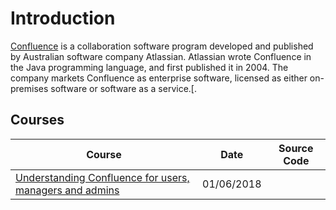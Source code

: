 # Introduction
[Confluence](https://en.wikipedia.org/wiki/Confluence_(software)) is a collaboration software program developed and published by Australian software company Atlassian. Atlassian wrote Confluence in the Java programming language, and first published it in 2004. The company markets Confluence as enterprise software, licensed as either on-premises software or software as a service.[.

## Courses
| Course                                                                                                                                         | Date               | Source Code                                                                                         |
| ----------------------------------------------------------------------------------------------------------------------------------------------- | ------------------- | --------------------------------------------------------------------------------------------------- |
| [Understanding Confluence for users, managers and admins](/staticwebs/confluence-understanding-confluence-for-users-managers-and-admins.md)| 01/06/2018 ||
